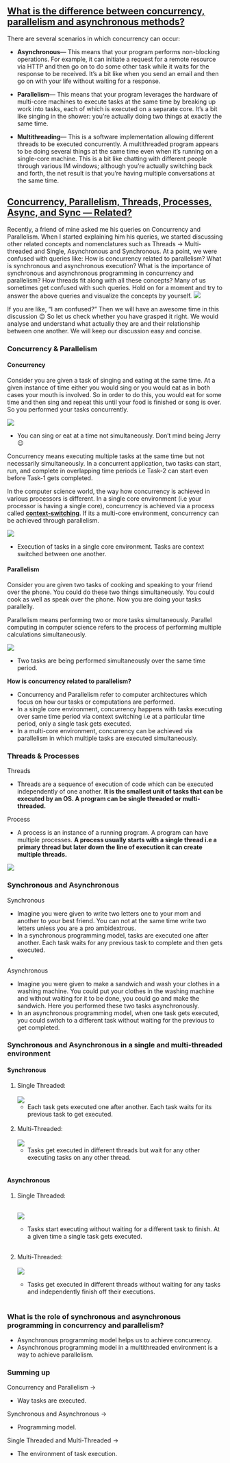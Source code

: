 ## [What is the difference between concurrency, parallelism and asynchronous methods?](https://stackoverflow.com/questions/4844637/what-is-the-difference-between-concurrency-parallelism-and-asynchronous-methods)

There are several scenarios in which concurrency can occur:

- **Asynchronous**— This means that your program performs non-blocking operations. For example, it can initiate a request for a remote resource via HTTP and then go on to do some other task while it waits for the response to be received. It’s a bit like when you send an email and then go on with your life without waiting for a response.

- **Parallelism**— This means that your program leverages the hardware of multi-core machines to execute tasks at the same time by breaking up work into tasks, each of which is executed on a separate core. It’s a bit like singing in the shower: you’re actually doing two things at exactly the same time.

- **Multithreading**— This is a software implementation allowing different threads to be executed concurrently. A multithreaded program appears to be doing several things at the same time even when it’s running on a single-core machine. This is a bit like chatting with different people through various IM windows; although you’re actually switching back and forth, the net result is that you’re having multiple conversations at the same time.

## [Concurrency, Parallelism, Threads, Processes, Async, and Sync — Related?](https://medium.com/swift-india/concurrency-parallelism-threads-processes-async-and-sync-related-39fd951bc61d)
Recently, a friend of mine asked me his queries on Concurrency and Parallelism. When I started explaining him his queries, we started discussing other related concepts and nomenclatures such as Threads -> Multi-threaded and Single, Asynchronous and Synchronous. At a point, we were confused with queries like:
How is concurrency related to parallelism?
What is synchronous and asynchronous execution?
What is the importance of synchronous and asynchronous programming in concurrency and parallelism?
How threads fit along with all these concepts?
Many of us sometimes get confused with such queries.
Hold on for a moment and try to answer the above queries and visualize the concepts by yourself.
    ![](https://miro.medium.com/max/1000/1*uOkiqESTPfDzBDwLwMzL2Q.gif)

If you are like, “I am confused?” Then we will have an awesome time in this discussion 😉
So let us check whether you have grasped it right. We would analyse and understand what actually they are and their relationship between one another. We will keep our discussion easy and concise.

### Concurrency & Parallelism
#### Concurrency
Consider you are given a task of singing and eating at the same time. At a given instance of time either you would sing or you would eat as in both cases your mouth is involved. So in order to do this, you would eat for some time and then sing and repeat this until your food is finished or song is over. So you performed your tasks concurrently.

![](https://miro.medium.com/max/700/1*_HglrgsHLrFrSxaFfGw8fA.png)
- You can sing or eat at a time not simultaneously. Don’t mind being Jerry 😉


Concurrency means executing multiple tasks at the same time but not necessarily simultaneously. In a concurrent application, two tasks can start, run, and complete in overlapping time periods i.e Task-2 can start even before Task-1 gets completed.

In the computer science world, the way how concurrency is achieved in various processors is different. In a single core environment (i.e your processor is having a single core), concurrency is achieved via a process called [**context-switching**](http://www.linfo.org/context_switch.html). If its a multi-core environment, concurrency can be achieved through parallelism.

![](https://miro.medium.com/max/700/1*E3lhTuU_P3bePvL6Nfwf_A.jpeg)
- Execution of tasks in a single core environment. Tasks are context switched between one another.

#### Parallelism
Consider you are given two tasks of cooking and speaking to your friend over the phone. You could do these two things simultaneously. You could cook as well as speak over the phone. Now you are doing your tasks parallelly.

Parallelism means performing two or more tasks simultaneously. Parallel computing in computer science refers to the process of performing multiple calculations simultaneously.

![](https://miro.medium.com/max/700/1*QbyO_eNcYHw8cUpvVR5AZw.jpeg)
- Two tasks are being performed simultaneously over the same time period.

**How is concurrency related to parallelism?**
- Concurrency and Parallelism refer to computer architectures which focus on how our tasks or computations are performed.
- In a single core environment, concurrency happens with tasks executing over same time period via context switching i.e at a particular time period, only a single task gets executed.
- In a multi-core environment, concurrency can be achieved via parallelism in which multiple tasks are executed simultaneously.

### Threads & Processes

Threads
- Threads are a sequence of execution of code which can be executed independently of one another. **It is the smallest unit of tasks that can be executed by an OS. A program can be single threaded or multi-threaded.**

Process
- A process is an instance of a running program. A program can have multiple processes. **A process usually starts with a single thread i.e a primary thread but later down the line of execution it can create multiple threads.**

![](https://miro.medium.com/max/454/1*y9TmSoiKM2zJboi7EZeBJw.png)

### Synchronous and Asynchronous
Synchronous
- Imagine you were given to write two letters one to your mom and another to your best friend. You can not at the same time write two letters unless you are a pro ambidextrous.
- In a synchronous programming model, tasks are executed one after another. Each task waits for any previous task to complete and then gets executed.
- 
Asynchronous
- Imagine you were given to make a sandwich and wash your clothes in a washing machine. You could put your clothes in the washing machine and without waiting for it to be done, you could go and make the sandwich. Here you performed these two tasks asynchronously.
- In an asynchronous programming model, when one task gets executed, you could switch to a different task without waiting for the previous to get completed.

### Synchronous and Asynchronous in a single and multi-threaded environment

#### Synchronous

1. Single Threaded:
   <br><br/>
    ![](https://miro.medium.com/max/700/1*oXA1XakEWmM4vC8S3fM5xA.jpeg)
   - Each task gets executed one after another. Each task waits for its previous task to get executed.
<br><br/>
2. Multi-Threaded:
   <br><br/>
    ![](https://miro.medium.com/max/700/1*9E5Tw3mw1S22Dg680pK0Qw.jpeg)
   - Tasks get executed in different threads but wait for any other executing tasks on any other thread.
<br><br/>

#### Asynchronous
1. Single Threaded:
<br><br/>

    ![](https://miro.medium.com/max/700/1*OVbZwG4ErTtsSFiTX3lh6w.jpeg)
   - Tasks start executing without waiting for a different task to finish. At a given time a single task gets executed.
<br><br/>
2. Multi-Threaded:
<br><br/>
    ![](https://miro.medium.com/max/700/1*nxqNBCOh4Zuos1BXTjkJJQ.jpeg) 
    - Tasks get executed in different threads without waiting for any tasks and independently finish off their executions.
<br><br/>

### What is the role of synchronous and asynchronous programming in concurrency and parallelism?
- Asynchronous programming model helps us to achieve concurrency.
- Asynchronous programming model in a multithreaded environment is a way to achieve parallelism.

### Summing up
Concurrency and Parallelism ->
- Way tasks are executed.

Synchronous and Asynchronous ->
- Programming model.

Single Threaded and Multi-Threaded ->
- The environment of task execution.

